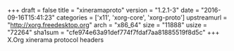 +++
draft = false
title = "xineramaproto"
version = "1.2.1-3"
date = "2016-09-16T15:41:23"
categories = ['x11', 'xorg-core', 'xorg-proto']
upstreamurl = "http://xorg.freedesktop.org"
arch = "x86_64"
size = "11888"
usize = "72264"
sha1sum = "cfe974e63a91def774f7fdaf7aa81885519f8d5c"
+++
X.Org xinerama protocol headers